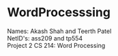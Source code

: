 # WordProcesssing
Names: Akash Shah and Teerth Patel <br>
NetID's: ass209 and tp554 <br>
Project 2 CS 214: Word Processing

